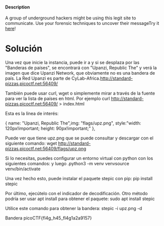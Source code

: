 #### Description

A group of underground hackers might be using this legit site to communicate. Use your forensic techniques to uncover their messageTry it [here](http://standard-pizzas.picoctf.net:55924/)!
# Solución

Una vez que inicie la instancia, puede ir a y si se desplaza por las "Banderas de países", se encontrará con "Upanzi, Republic The" y verá la imagen que dice Upanzi Network, que obviamente no es una bandera de país. La Red Upanzi es parte de CyLab-Africa.http://standard-pizzas.picoctf.net:56409/

También puede usar curl, wget o simplemente mirar a través de la fuente para ver la lista de países en html. Por ejemplo curl http://standard-pizzas.picoctf.net:56409/ > index.html

Esta es la línea de interés:

{ name: "Upanzi, Republic The",img: "flags/upz.png", style:"width: 120px!important; height: 90px!important;" },

Puede ver que tiene upz.png que se puede consultar y descargar con el siguiente comando: wget http://standard-pizzas.picoctf.net:56409/flags/upz.png

Si lo necesitas, puedes configurar un entorno virtual con python con los siguientes comandos: y luego .python3 -m venv venvsource venv/bin/activate

Una vez hecho esto, puede instalar el paquete stepic con pip: pip install stepic

Por último, ejecútelo con el indicador de decodificación. Otro método podría ser usar apt install para obtener el paquete: sudo apt install stepic

Utilice este comando para obtener la bandera: stepic -i upz.png -d

Bandera
picoCTF{fl4g_h45_fl4g1a2a9157}